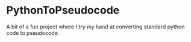 # PythonToPseudocode
A bit of a fun project where I try my hand at converting standard python code to pseudocode.
